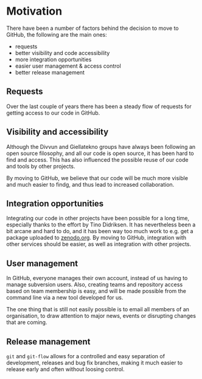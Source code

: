 # Motivation

There have been a number of factors behind the decision to move to GitHub, the following are the main ones:

* requests
* better visibility and code accessibility
* more integration opportunities
* easier user management & access control
* better release management

## Requests

Over the last couple of years there has been a steady flow of requests for getting access to our code in GitHub.

## Visibility and accessibility

Although the Divvun and Giellatekno groups have always been following an open source filosophy, and all our code is open source, it has been hard to find and access. This has also influenced the possible reuse of our code and tools by other projects.

By moving to GitHub, we believe that our code will be much more visible and much easier to findg, and thus lead to increased collaboration.

## Integration opportunities

Integrating our code in other projects have been possible for a long time, especially thanks to the effort by Tino Didriksen. It has nevertheless been a bit arcane and hard to do, and it has been way too much work to e.g. get a package uploaded to [zenodo.org](https://zenodo.org). By moving to GitHub, integration with other services should be easier, as well as integration with other projects.

## User management

In GitHub, everyone manages their own account, instead of us having to manage subversion users. Also, creating teams and repository access based on team membership is easy, and will be made possible from the command line via a new tool developed for us.

The one thing that is still not easily possible is to email all members of an organisation, to draw attention to major news, events or disrupting changes that are coming.

## Release management

`git` and `git-flow` allows for a controlled and easy separation of development, releases and bug fix branches, making it much easier to release early and often without loosing control.
